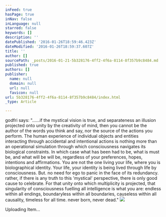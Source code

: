 ```yaml
---
inFeed: true
hasPage: true
inNav: false
inLanguage: null
starred: false
keywords: []
description: ''
datePublished: '2016-01-26T18:59:46.423Z'
dateModified: '2016-01-26T18:59:37.607Z'
title: ''
author: []
sourcePath: _posts/2016-01-21-5b328176-4ff2-4f6a-8114-8f357b9c8484.md
published: true
authors: []
publisher:
  name: null
  domain: null
  url: null
  favicon: null
url: 5b328176-4ff2-4f6a-8114-8f357b9c8484/index.html
_type: Article

---
```

godfri says: "......if the mystical vision is true, and separateness an illusion projected onto unity by the creativity of mind, then you cannot be the author of the words you think and say, nor the source of the actions you perform. The human experience of individual objects and entities interacting through accidental and intentional actions is nothing more than an operational simulation through which consciousness navigates its biological constraints. In which case what has been had to be, what is must be, and what will be will be, regardless of your preferences, hopes, intentions and affirmations. You are not the one living your life, where you is biolographical identity. Your life, your identity is being lived through life by consciousness. But. no need for ego to panic in the face of its redundancy. rather, if there is any truth to this 'mystical' perspective, there is only good cause to celebrate. For that unity onto which multiplicity is projected, that singularity of consciousness fuelling all intelligence is what you are: endless within all endings, boundaryless within all boundaries, causeless within all causality, timeless for all time. never born, never dead."
![](https://s3-us-west-2.amazonaws.com/the-grid-img/p/f466a32a6100f116980f5ff611b61ff408a16d87.jpg)

Uploading Item...
